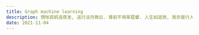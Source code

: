 ```yaml
---
title: Graph machine learning
description: 惆怅孤帆连夜发, 送行淡月微云. 尊前不用翠眉颦. 人生如逆旅, 我亦是行人.
date: 2021-11-04
---
```

